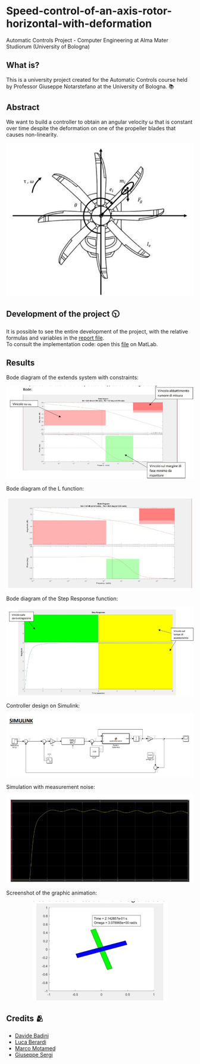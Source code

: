 # Speed-control-of-an-axis-rotor-horizontal-with-deformation
Automatic Controls Project - Computer Engineering at Alma Mater Studiorum (University of Bologna)

## What is?
This is a university project created for the Automatic Controls course held by Professor Giuseppe Notarstefano at the University of Bologna. :books:

## Abstract
We want to build a controller to obtain an angular velocity ω that is constant over time despite
the deformation on one of the propeller blades that causes non-linearity.

<p align="center">
  <img src="Images/elica.jpg">
</p>

## Development of the project 🕥
It is possible to see the entire development of the project, with the relative formulas and variables in the [report file](https://github.com/UniIdeas/Speed-control-of-an-axis-rotor-horizontal-with-deformation/blob/main/Report/RELAZIONE.pdf).<br>
To consult the implementation code: open this [file](https://github.com/UniIdeas/Speed-control-of-an-axis-rotor-horizontal-with-deformation/blob/main/ProjectFiles/PROGETTO_gruppoE.m) on MatLab.

## Results
Bode diagram of the extends system with constraints:
<p align="center">
  <img src="Images/DiagrammaBode2.jpg">
</p>


Bode diagram of the L function:
<p align="center">
  <img src="Images/DiagrammaBodeLs.jpg">
</p>


Bode diagram of the Step Response function:
<p align="center">
  <img src="Images/StepResponse.jpg">
</p>


Controller design on Simulink:
<p align="center">
  <img src="Images/Simulink.jpg">
</p>


Simulation with measurement noise:
<p align="center">
  <img src="Images/Simulation.jpg">
</p>


Screenshot of the graphic animation:
<p align="center">
  <img src="Images/ScreenshotGraphicAnimation.jpg">
</p>



## Credits 🫂
- [Davide Badini](https://github.com/UniIdeas)
- [Luca Berardi](https://github.com/LucaBerardi6)
- [Marco Motamed](https://github.com/MotaMarco)
- [Giuseppe Sergi](https://github.com/GiuseppeSergi3) 
